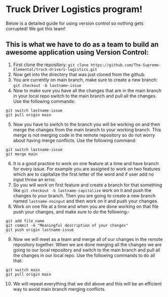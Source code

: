 # Truck Driver Logistics program!

Below is a detailed guide for using version control so nothing gets corrupted! We got this team!




## This is what we have to do as a team to build an awesome application using Version Control:
1. First clone the repository: `git clone https://github.com/The-Supreme-Elemental/truck-drivers-logistics.git`
2. Now get into the directory that was just cloned from the github.
3. You are currently on main branch, make sure to create a new branch: `git checkout -b lastname-issue`
4. Now to make sure you have all the changes that are in the main branch in your local repo switch to the main branch and pull all the changes. Use the following commands:
  ```
  git switch lastname-issue
  git pull origin main
  ```
5. Now you have to switch to the branch you will be working on and then merge the changes from the main branch to your working branch. This merge is not merging code in the remote repository so do not worry about having merge conflicts. Use the following command:
  ```
  git switch lastname-issue
  git merge main
  ```
6. It is a good practice to work on one feature at a time and have branch for every issue. For example you are assigned to work on two features which are to capitalize the first letter of the word and if user add no input throw an error.
7. So you will work on first feature and create a branch for that something like `git checkout -b lastname-capitalize` work on it and push the changes to your branch. Then you are going to create a new branch named `lastname-noinput` and then work on it and push your changes.
8. Work on one file at a time and when you are done working on that file push your changes, and make sure to do the following:-
  ```
  git add file_name
  git commit -m "Meaningful description of your changes"
  git push origin lastname-issue
  ```
9. Now we will meet as a team and merge all of our changes in the remote repository together. When we are done merging all the changes we are going to our local repository and switch to the main branch and pull all the changes in our local repo. Use the following commands to do all that:
  ```
  git switch main
  git pull origin main
  ```
10. We will repeat everything that we did above and this will be an efficient way to avoid main branch merging conflicts.

